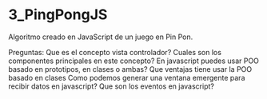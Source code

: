 # 3_PingPongJS
Algoritmo creado en JavaScript de un juego en Pin Pon.

Preguntas:
Que es el concepto vista controlador?
Cuales son los componentes principales en este concepto?
En javascript puedes usar POO basado en prototipos, en clases o ambas?
Que ventajas tiene usar la POO basado en clases
Como podemos generar una ventana emergente para recibir datos en javascript?
Que son los eventos en javascript?
